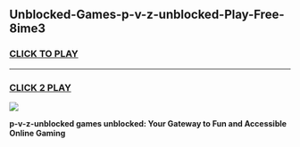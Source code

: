 
## Unblocked-Games-p-v-z-unblocked-Play-Free-8ime3
<h3>
<a href="https://premium76.site?title=p-v-z-unblocked&ref=18A1">CLICK TO PLAY</a></h3>
<hr>

<h3>
<a href="https://premium76.site?title=p-v-z-unblocked&ref=18A1">CLICK 2 PLAY</a>
  
</h3>

<a href="https://premium76.site?title=p-v-z-unblocked&ref=18A1"><img src="https://clearcache.store/games.png"></a>


**p-v-z-unblocked games unblocked: Your Gateway to Fun and Accessible Online Gaming**
